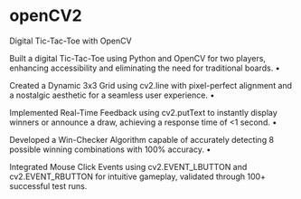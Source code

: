 # openCV2


 Digital Tic-Tac-Toe with OpenCV


 Built a digital Tic-Tac-Toe using Python and OpenCV for two players, enhancing accessibility and 
eliminating the need for traditional boards.
 •

 
 Created a Dynamic 3x3 Grid using cv2.line with pixel-perfect alignment and a nostalgic aesthetic for a 
seamless user experience.
 •

 
 Implemented Real-Time Feedback using cv2.putText to instantly display winners or announce a draw, 
achieving a response time of <1 second.
 •

 
 Developed a Win-Checker Algorithm capable of accurately detecting 8 possible winning combinations 
with 100% accuracy.
 •


 Integrated Mouse Click Events using cv2.EVENT_LBUTTON and cv2.EVENT_RBUTTON for intuitive 
gameplay, validated through 100+ successful test runs.
